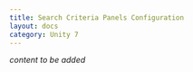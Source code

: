 ```yaml
---
title: Search Criteria Panels Configuration
layout: docs
category: Unity 7
---
```

*content to be added*
